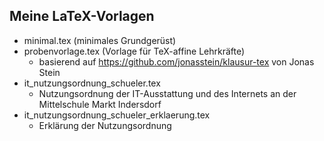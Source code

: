 ## Meine LaTeX-Vorlagen

- minimal.tex (minimales Grundgerüst)
- probenvorlage.tex (Vorlage für TeX-affine Lehrkräfte)
	- basierend auf https://github.com/jonasstein/klausur-tex von Jonas Stein
- it_nutzungsordnung_schueler.tex
	- Nutzungsordnung der IT-Ausstattung und des Internets an der Mittelschule Markt Indersdorf
- it_nutzungsordnung_schueler_erklaerung.tex
	- Erklärung der Nutzungsordnung

